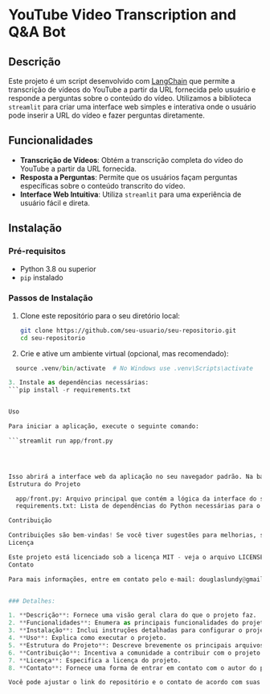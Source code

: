 # YouTube Video Transcription and Q&A Bot

## Descrição

Este projeto é um script desenvolvido com [LangChain](https://github.com/hwchase17/langchain) que permite a transcrição de vídeos do YouTube a partir da URL fornecida pelo usuário e responde a perguntas sobre o conteúdo do vídeo. Utilizamos a biblioteca `streamlit` para criar uma interface web simples e interativa onde o usuário pode inserir a URL do vídeo e fazer perguntas diretamente.

## Funcionalidades

- **Transcrição de Vídeos**: Obtém a transcrição completa do vídeo do YouTube a partir da URL fornecida.
- **Resposta a Perguntas**: Permite que os usuários façam perguntas específicas sobre o conteúdo transcrito do vídeo.
- **Interface Web Intuitiva**: Utiliza `streamlit` para uma experiência de usuário fácil e direta.

## Instalação

### Pré-requisitos

- Python 3.8 ou superior
- `pip` instalado

### Passos de Instalação

1. Clone este repositório para o seu diretório local:

   ```bash
   git clone https://github.com/seu-usuario/seu-repositorio.git
   cd seu-repositorio

2. Crie e ative um ambiente virtual (opcional, mas recomendado):

  ```python -m venv .venv
    source .venv/bin/activate  # No Windows use .venv\Scripts\activate

3. Instale as dependências necessárias:
  ```pip install -r requirements.txt


Uso

Para iniciar a aplicação, execute o seguinte comando:

  ```streamlit run app/front.py




Isso abrirá a interface web da aplicação no seu navegador padrão. Na barra lateral, você poderá inserir a URL do vídeo do YouTube e uma pergunta sobre o vídeo. Clique no botão "Perguntar" para receber a transcrição e a resposta.
Estrutura do Projeto

    app/front.py: Arquivo principal que contém a lógica da interface do streamlit.
    requirements.txt: Lista de dependências do Python necessárias para o projeto.

Contribuição

Contribuições são bem-vindas! Se você tiver sugestões para melhorias, sinta-se à vontade para abrir um issue ou enviar um pull request.
Licença

Este projeto está licenciado sob a licença MIT - veja o arquivo LICENSE para mais detalhes.
Contato

Para mais informações, entre em contato pelo e-mail: douglaslundy@gmail.com


### Detalhes:

1. **Descrição**: Fornece uma visão geral clara do que o projeto faz.
2. **Funcionalidades**: Enumera as principais funcionalidades do projeto.
3. **Instalação**: Inclui instruções detalhadas para configurar o projeto, incluindo a criação de um ambiente virtual e a instalação das dependências.
4. **Uso**: Explica como executar o projeto.
5. **Estrutura do Projeto**: Descreve brevemente os principais arquivos e diretórios.
6. **Contribuição**: Incentiva a comunidade a contribuir com o projeto.
7. **Licença**: Especifica a licença do projeto.
8. **Contato**: Fornece uma forma de entrar em contato com o autor do projeto.

Você pode ajustar o link do repositório e o contato de acordo com suas informações reais.





   
